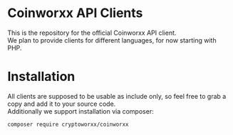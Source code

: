 Coinworxx API Clients
=====================
This is the repository for the official Coinworxx API client.    
We plan to provide clients for different languages, for now starting with PHP.

Installation
============
All clients are supposed to be usable as include only, so feel free to grab
a copy and add it to your source code.    
Additionally we support installation via composer:
```
composer require cryptoworxx/coinworxx
```